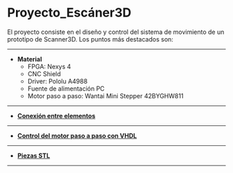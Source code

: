 # Proyecto_Escáner3D

El proyecto consiste en el diseño y control del sistema de movimiento de un prototipo de Scanner3D.
Los puntos más destacados son:

---
- **Material**
    - FPGA: Nexys 4 
    - CNC Shield
    - Driver: Pololu A4988
    - Fuente de alimentación PC 
    - Motor paso a paso: Wantai Mini Stepper 42BYGHW811 
---
- [**Conexión entre elementos**](https://github.com/sanchezco/proyecto_scanner3D/blob/master/conexiones_elementos.md)
---
- [**Control del motor paso a paso con VHDL**](https://github.com/sanchezco/proyecto_scanner3D/tree/master/VHDL)
---
- [**Piezas STL**](https://github.com/sanchezco/proyecto_scanner3D/tree/master/STL)
---
